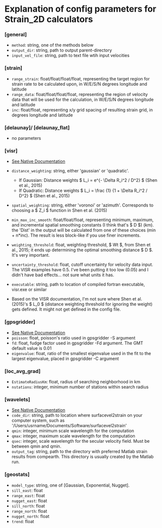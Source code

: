 
# Explanation of config parameters for Strain_2D calculators

### [general]
* ```method```: string, one of the methods below
* ```output_dir```: string, path to output parent-directory
* ```input_vel_file```: string, path to text file wtih input velocities

### [strain]
* ```range_strain```: float/float/float/float, representing the target region for strain rate to be calculated upon, in W/E/S/N degrees longitude and latitude
* ```range_data```: float/float/float/float, representing the region of velocity data that will be used for the calculation, in W/E/S/N degrees longitude and latitude
* ```inc```: float/float, representing x/y grid spacing of resulting strain grid, in degrees longitude and latitude 

### [delaunay]/ [delaunay_flat]
* no parameters

### [visr]
* [See Native Documentation](http://scec.ess.ucla.edu/~zshen/visr/visr.html)
* ```distance_weighting```: string, either 'gaussian' or 'quadratic'. 
  * If Gaussian: Distance weights $ L_i = e^{- \Delta R_i^2 / D^2} $ (Shen et al., 2015)
  * If Quadratic: Distance weights $ L_i = \frac {1} {1 + \Delta R_i^2 / D^2} $ (Shen et al., 2015)
* ```spatial_weighting```: string, either 'voronoi' or 'azimuth'. Corresponds to choosing a $ Z_i $ function in Shen et al. (2015)
* ```min_max_inc_smooth```: float/float/float, representing minimum, maximum, and incremental spatial smoothing constants (I think that's $ D $) (km).  the 'Dist' in the output will be calculated from one of these choices (min + n*inc). 
The result is less block-like if you use finer increments. 
* ```weighting_threshold```: float, weighting threshold, $ Wt $, from Shen et al., 2015; it ends up determining the optimal smoothing distance $ D $. It's very important.
* ```uncertainty_threshold```: float, cutoff uncertainty for velocity data input. The VISR examples have 0.5. I've been putting it too low (0.05) and I didn't have bad effects... not sure what units it has. 
* ```executable```: string, path to location of compiled fortran executable, visr.exe or similar

* Based on the VISR documentation, I'm not sure where Shen et al. (2015)'s $ L_0 $ (distance weighting threshold for ignoring the weight) gets defined. It might not get defined in the config file. 

### [gpsgridder]
* [See Native Documentation](http://gmt.soest.hawaii.edu/doc/latest/supplements/potential/gpsgridder.html) 
* ```poisson```: float, poisson's ratio used in gpsgridder -S argument
* ```fd```: float, fudge factor used in gpsgridder -Fd argument. The GMT default value is 0.01
* ```eigenvalue```: float, ratio of the smallest eigenvalue used in the fit to the largest eigenvalue, placed in gpsgridder -C argument 


### [loc_avg_grad]
* ```EstimateRadiusKm```: float, radius of searching neighborhood in km
* ```nstations```: integer, minimum number of stations within search radius 

### [wavelets]

* [See Native Documentation](https://github.com/carltape/surfacevel2strain/blob/master/USER_INFO/surfacevel2strain_manual.pdf)
* ```code_dir```: string, path to location where surfacevel2strain on your computer system, such as '/Users/usrname/Documents/Software/surfacevel2strain'
* ```qmin```: integer, minimum scale wavelength for the computation 
* ```qmax```: integer, maximum scale wavelength for the computation
* ```qsec```: integer, scale wavelength for the secular velocity field. Must be between qmin and qmin. 
* ```output_tag```: string, path to the directory with preferred Matlab strain results from compearth. This directory is usually created by the Matlab run. 

### [geostats]
* ```model_type```: string, one of [Gaussian, Exponential, Nugget].
* ```sill_east```: float
* ```range_east```: float
* ```nugget_east```: float
* ```sill_north```: float
* ```range_north```: float
* ```nugget_north```: float
* ```trend```: float
